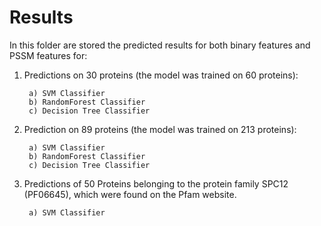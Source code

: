 # Results

In this folder are stored the predicted results for both binary features and PSSM features for:

1) Predictions on 30 proteins (the model was trained on 60 proteins):
		
		a) SVM Classifier
		b) RandomForest Classifier
		c) Decision Tree Classifier

2) Prediction on 89 proteins (the model was trained on 213 proteins):
		
		a) SVM Classifier
		b) RandomForest Classifier
		c) Decision Tree Classifier

3) Predictions of 50 Proteins belonging to the protein family SPC12 (PF06645), which were found on the Pfam website.
		
		a) SVM Classifier


